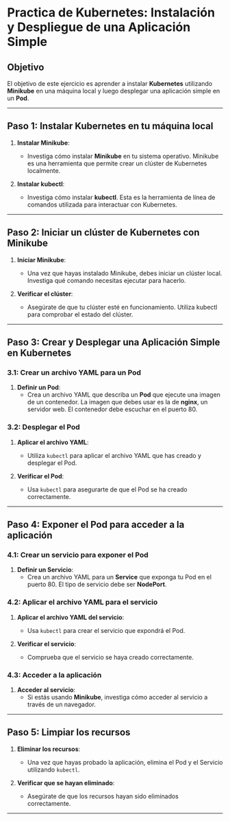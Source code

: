 # Practica de Kubernetes: Instalación y Despliegue de una Aplicación Simple

## Objetivo
El objetivo de este ejercicio es aprender a instalar **Kubernetes** utilizando **Minikube** en una máquina local y luego desplegar una aplicación simple en un **Pod**.

---

## Paso 1: Instalar Kubernetes en tu máquina local

1. **Instalar Minikube**:
   - Investiga cómo instalar **Minikube** en tu sistema operativo. Minikube es una herramienta que permite crear un clúster de Kubernetes localmente.
   
2. **Instalar kubectl**:
   - Investiga cómo instalar **kubectl**. Esta es la herramienta de línea de comandos utilizada para interactuar con Kubernetes.

---

## Paso 2: Iniciar un clúster de Kubernetes con Minikube

1. **Iniciar Minikube**:
   - Una vez que hayas instalado Minikube, debes iniciar un clúster local. Investiga qué comando necesitas ejecutar para hacerlo.

2. **Verificar el clúster**:
   - Asegúrate de que tu clúster esté en funcionamiento. Utiliza kubectl para comprobar el estado del clúster.

---

## Paso 3: Crear y Desplegar una Aplicación Simple en Kubernetes

### 3.1: Crear un archivo YAML para un Pod

1. **Definir un Pod**:
   - Crea un archivo YAML que describa un **Pod** que ejecute una imagen de un contenedor. La imagen que debes usar es la de **nginx**, un servidor web. El contenedor debe escuchar en el puerto 80.

### 3.2: Desplegar el Pod

1. **Aplicar el archivo YAML**:
   - Utiliza `kubectl` para aplicar el archivo YAML que has creado y desplegar el Pod.

2. **Verificar el Pod**:
   - Usa `kubectl` para asegurarte de que el Pod se ha creado correctamente.

---

## Paso 4: Exponer el Pod para acceder a la aplicación

### 4.1: Crear un servicio para exponer el Pod

1. **Definir un Servicio**:
   - Crea un archivo YAML para un **Service** que exponga tu Pod en el puerto 80. El tipo de servicio debe ser **NodePort**.

### 4.2: Aplicar el archivo YAML para el servicio

1. **Aplicar el archivo YAML del servicio**:
   - Usa `kubectl` para crear el servicio que expondrá el Pod.

2. **Verificar el servicio**:
   - Comprueba que el servicio se haya creado correctamente.

### 4.3: Acceder a la aplicación

1. **Acceder al servicio**:
   - Si estás usando **Minikube**, investiga cómo acceder al servicio a través de un navegador.

---

## Paso 5: Limpiar los recursos

1. **Eliminar los recursos**:
   - Una vez que hayas probado la aplicación, elimina el Pod y el Servicio utilizando `kubectl`.

2. **Verificar que se hayan eliminado**:
   - Asegúrate de que los recursos hayan sido eliminados correctamente.

---


